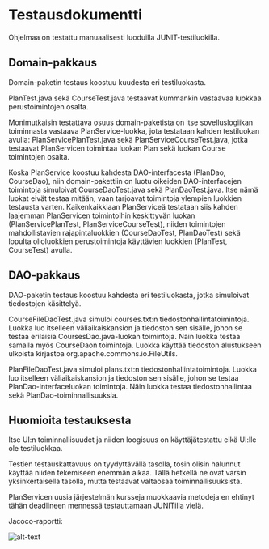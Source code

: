 # Testausdokumentti

Ohjelmaa on testattu manuaalisesti luoduilla JUNIT-testiluokilla.

## Domain-pakkaus

Domain-paketin testaus koostuu kuudesta eri testiluokasta.

PlanTest.java sekä CourseTest.java testaavat kummankin vastaavaa luokkaa perustoimintojen osalta.

Monimutkaisin testattava osuus domain-paketista on itse sovelluslogiikan toiminnasta vastaava PlanService-luokka, jota testataan kahden testiluokan avulla: PlanServicePlanTest.java sekä PlanServiceCourseTest.java, jotka testaavat PlanServicen toimintaa luokan Plan sekä luokan Course toimintojen osalta.

Koska PlanService koostuu kahdesta DAO-interfacesta (PlanDao, CourseDao), niin domain-pakettiin on luotu oikeiden DAO-interfacejen toimintoja simuloivat CourseDaoTest.java sekä PlanDaoTest.java. Itse nämä luokat eivät testaa mitään, vaan tarjoavat toimintoja ylempien luokkien testausta varten. Kaikenkaikkiaan PlanServiceä testataan siis kahden laajemman PlanServicen toimintoihin keskittyvän luokan (PlanServicePlanTest, PlanServiceCourseTest), niiden toimintojen mahdollistavien rajapintaluokkien (CourseDaoTest, PlanDaoTest) sekä lopulta olioluokkien perustoimintoja käyttävien luokkien (PlanTest, CourseTest) avulla.


## DAO-pakkaus

DAO-paketin testaus koostuu kahdesta eri testiluokasta, jotka simuloivat tiedostojen käsittelyä.

CourseFileDaoTest.java simuloi courses.txt:n tiedostonhallintatoimintoja. Luokka luo itselleen väliaikaiskansion ja tiedoston sen sisälle, johon se testaa erilaisia CoursesDao.java-luokan toimintoja. Näin luokka testaa samalla myös CourseDaon toimintoja. Luokka käyttää tiedoston alustukseen ulkoista kirjastoa org.apache.commons.io.FileUtils.

PlanFileDaoTest.java simuloi plans.txt:n tiedostonhallintatoimintoja. Luokka luo itselleen väliaikaiskansion ja tiedoston sen sisälle, johon se testaa PlanDao-interfaceluokan toimintoja. Näin luokka testaa tiedostonhallintaa sekä PlanDao-toiminnallisuuksia.


## Huomioita testauksesta

Itse UI:n toiminnallisuudet ja niiden loogisuus on käyttäjätestattu eikä UI:lle ole testiluokkaa.

Testien testauskattavuus on tyydyttävällä tasolla, tosin olisin halunnut käyttää niiden tekemiseen enemmän aikaa. Tällä hetkellä ne ovat varsin yksinkertaisella tasolla, mutta testaavat valtaosaa toiminnallisuuksista.

PlanServicen uusia järjestelmän kursseja muokkaavia metodeja en ehtinyt tähän deadlineen mennessä testauttamaan JUNITilla vielä.

Jacoco-raportti:

![alt-text](https://github.com/tikibeni/ot-harjoitustyo/blob/master/dokumentaatio/kuvat/testaus/jacocoReport.png "Test report")